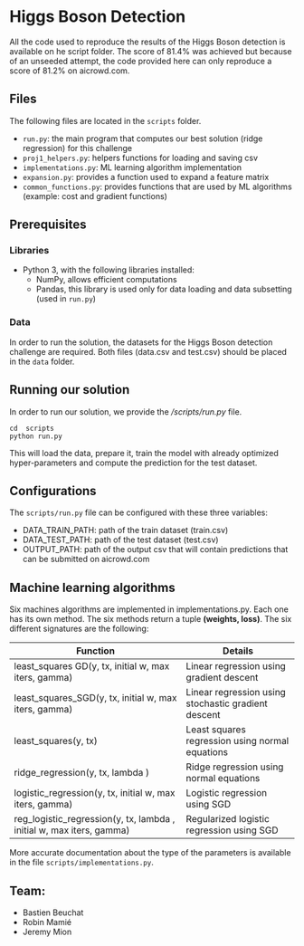 # Higgs Boson Detection

All the code used to reproduce the results of the Higgs Boson detection is available on he script folder. The score of 81.4% was achieved but because of an unseeded attempt, the code provided here can only reproduce a score of 81.2% on aicrowd.com.

## Files

The following files are located in the `scripts` folder.

* `run.py`: the main program that computes our best solution (ridge regression) for this challenge
* `proj1_helpers.py`: helpers functions for loading and saving csv
* `implementations.py`: ML learning algorithm implementation
* `expansion.py`: provides a function used to expand a feature matrix
* `common_functions.py`: provides functions that are used by ML algorithms (example: cost and gradient functions)

## Prerequisites

### Libraries

* Python 3, with the following libraries installed:
    * NumPy, allows efficient computations
    * Pandas, this library is used only for data loading and data subsetting (used in `run.py`)

### Data

In order to run the solution, the datasets for the Higgs Boson detection challenge are required. Both files (data.csv and test.csv) should be placed in the `data` folder.


## Running our solution

In order to run our solution, we provide the */scripts/run.py* file.

    cd  scripts
    python run.py

This will load the data, prepare it, train the model with already optimized hyper-parameters and compute the prediction for the test dataset.

## Configurations

The `scripts/run.py` file can be configured with these three variables:

* DATA_TRAIN_PATH: path of the train dataset (train.csv)
* DATA_TEST_PATH: path of the test dataset (test.csv)
* OUTPUT_PATH: path of the output csv that will contain predictions that can be submitted on aicrowd.com

## Machine learning algorithms

Six machines algorithms are implemented in implementations.py. Each one has its own method. The six methods return a tuple __(weights, loss)__. The six different signatures are the following:

| Function                                                             | Details                                             |
|----------------------------------------------------------------------|-----------------------------------------------------|
| least_squares GD(y, tx, initial w, max iters, gamma)                 | Linear regression using gradient descent            |
| least_squares_SGD(y, tx, initial w, max iters, gamma)                | Linear regression using stochastic gradient descent |
| least_squares(y, tx)                                                 | Least squares regression using normal equations     |
| ridge_regression(y, tx, lambda )                                     | Ridge regression using normal equations             |
| logistic_regression(y, tx, initial w, max iters, gamma)              | Logistic regression using  SGD                      |
| reg_logistic_regression(y, tx, lambda , initial w, max iters, gamma) | Regularized logistic regression using SGD           |

More accurate documentation about the type of the parameters is available in the file `scripts/implementations.py`.

## Team:

- Bastien Beuchat
- Robin Mamié
- Jeremy Mion

